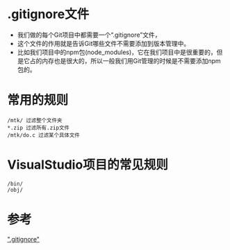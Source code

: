 # .gitignore文件

* 我们做的每个Git项目中都需要一个“.gitignore”文件，
* 这个文件的作用就是告诉Git哪些文件不需要添加到版本管理中。
* 比如我们项目中的npm包(node_modules)，它在我们项目中是很重要的，但是它占的内存也是很大的，所以一般我们用Git管理的时候是不需要添加npm包的。

# 常用的规则

```
/mtk/ 过滤整个文件夹
*.zip 过滤所有.zip文件
/mtk/do.c 过滤某个具体文件
```

# VisualStudio项目的常见规则

```
/bin/
/obj/
```

# 参考
[".gitignore"](https://www.jianshu.com/p/699ed86028c2)